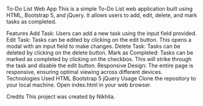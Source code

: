 To-Do List Web App
This is a simple To-Do List web application built using HTML, Bootstrap 5, and jQuery. It allows users to add, edit, delete, and mark tasks as completed.

Features
Add Task: Users can add a new task using the input field provided.
Edit Task: Tasks can be edited by clicking on the edit button. This opens a modal with an input field to make changes.
Delete Task: Tasks can be deleted by clicking on the delete button.
Mark as Completed: Tasks can be marked as completed by clicking on the checkbox. This will strike through the task and disable the edit button.
Responsive Design: The entire page is responsive, ensuring optimal viewing across different devices.
Technologies Used
HTML
Bootstrap 5
jQuery
Usage
Clone the repository to your local machine.
Open index.html in your web browser.

Credits
This project was created by Nikhila.



